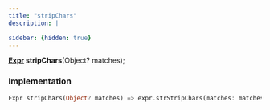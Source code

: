 ```yaml
---
title: "stripChars"
description: |

sidebar: {hidden: true}
---
```

<span class="dart-code"><strong>[Expr] stripChars</strong>(<span class="nobr">Object? matches</span>);</span>


### Implementation
```dart
Expr stripChars(Object? matches) => expr.strStripChars(matches: matches.expr);
```

[Expr]: /reference/classes/expr/